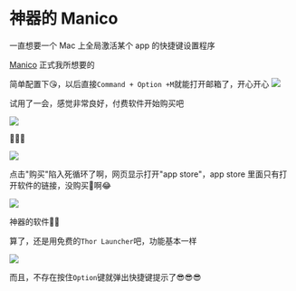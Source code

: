# 神器的 Manico

一直想要一个 Mac 上全局激活某个 app 的快捷键设置程序

[Manico](https://manico.im/) 正式我所想要的

简单配置下😘，以后直接`Command + Option +M`就能打开邮箱了，开心开心
![](https://2.z.wiki/images/20220123/876aadac52dd4e36a129fa11421072b6.png)


试用了一会，感觉非常良好，付费软件开始购买吧

![](https://3.z.wiki/images/20220123/e79c901d5a0a404eb2bae9630b99ade8.png)


🤣🤣🤣


![](https://4.z.wiki/images/20220123/0865f0a2293444ceacdcf26b52c57442.png)

点击"购买"陷入死循环了啊，网页显示打开"app store"，app store 里面只有打开软件的链接，没购买🔗啊😂


![](https://0.z.wiki/images/20220123/f44e62d07c4441e2add822ea66c7105b.png)



神器的软件🤩🧐


算了，还是用免费的`Thor Launcher`吧，功能基本一样

![](https://1.z.wiki/images/20220123/3f659b2ae9454def86b92a8223cf9f5d.png)


而且，不存在按住`Option`键就弹出快捷键提示了😎😎😎
